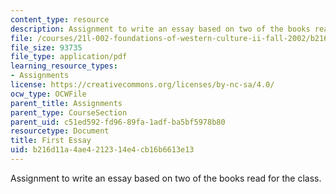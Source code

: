 ```yaml
---
content_type: resource
description: Assignment to write an essay based on two of the books read for the class.
file: /courses/21l-002-foundations-of-western-culture-ii-fall-2002/b216d11a4ae4212314e4cb16b6613e13_essay1.pdf
file_size: 93735
file_type: application/pdf
learning_resource_types:
- Assignments
license: https://creativecommons.org/licenses/by-nc-sa/4.0/
ocw_type: OCWFile
parent_title: Assignments
parent_type: CourseSection
parent_uid: c51ed592-fd96-89fa-1adf-ba5bf5978b80
resourcetype: Document
title: First Essay
uid: b216d11a-4ae4-2123-14e4-cb16b6613e13
---
```

Assignment to write an essay based on two of the books read for the class.